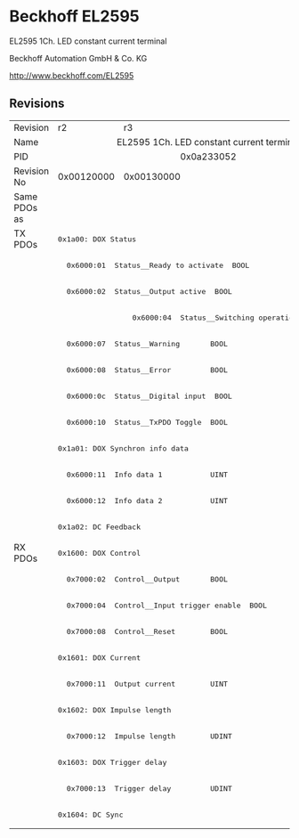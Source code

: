 # Beckhoff EL2595

EL2595 1Ch. LED constant current terminal

Beckhoff Automation GmbH & Co. KG

http://www.beckhoff.com/EL2595

## Revisions
<table>
<tr >
<td>Revision</td>
<td><div class="foo">r2</div></td>
<td><div class="foo">r3</div></td>
</tr>
<tr >
<td>Name</td>
<td colspan=2 align="center"><div class="foo">EL2595 1Ch. LED constant current terminal</div></td>
</tr>
<tr >
<td>PID</td>
<td colspan=2 align="center"><div class="foo">0x0a233052</div></td>
</tr>
<tr >
<td>Revision No</td>
<td><div class="foo">0x00120000</div></td>
<td><div class="foo">0x00130000</div></td>
</tr>
<tr >
<td>Same PDOs as</td>
<td colspan=2 align="center"><div class="foo"></div></td>
</tr>
<tr class="txpdo pdosection">
<td rowspan=12 valign=top>TX PDOs</td>
<td colspan=2 align="left"><pre>0x1a00: DOX Status</pre></td>
<td></td>
</tr>
<tr class="txpdo">
<td colspan=2 align="left"><pre>  0x6000:01  Status__Ready to activate  BOOL</pre></td>
</tr>
<tr class="txpdo">
<td colspan=2 align="left"><pre>  0x6000:02  Status__Output active  BOOL</pre></td>
</tr>
<tr class="txpdo">
<td></td>
<td><pre>  0x6000:04  Status__Switching operation counter  BIT3</pre></td>
</tr>
<tr class="txpdo">
<td colspan=2 align="left"><pre>  0x6000:07  Status__Warning       BOOL</pre></td>
</tr>
<tr class="txpdo">
<td colspan=2 align="left"><pre>  0x6000:08  Status__Error         BOOL</pre></td>
</tr>
<tr class="txpdo">
<td colspan=2 align="left"><pre>  0x6000:0c  Status__Digital input  BOOL</pre></td>
</tr>
<tr class="txpdo">
<td colspan=2 align="left"><pre>  0x6000:10  Status__TxPDO Toggle  BOOL</pre></td>
</tr>
<tr class="txpdo pdosection">
<td colspan=2 align="left"><pre>0x1a01: DOX Synchron info data</pre></td>
</tr>
<tr class="txpdo">
<td colspan=2 align="left"><pre>  0x6000:11  Info data 1           UINT</pre></td>
</tr>
<tr class="txpdo">
<td colspan=2 align="left"><pre>  0x6000:12  Info data 2           UINT</pre></td>
</tr>
<tr class="txpdo pdosection">
<td colspan=2 align="left"><pre>0x1a02: DC Feedback</pre></td>
</tr>
<tr class="rxpdo pdosection">
<td rowspan=11 valign=top>RX PDOs</td>
<td colspan=2 align="left"><pre>0x1600: DOX Control</pre></td>
<td></td>
</tr>
<tr class="rxpdo">
<td colspan=2 align="left"><pre>  0x7000:02  Control__Output       BOOL</pre></td>
</tr>
<tr class="rxpdo">
<td colspan=2 align="left"><pre>  0x7000:04  Control__Input trigger enable  BOOL</pre></td>
</tr>
<tr class="rxpdo">
<td colspan=2 align="left"><pre>  0x7000:08  Control__Reset        BOOL</pre></td>
</tr>
<tr class="rxpdo pdosection">
<td colspan=2 align="left"><pre>0x1601: DOX Current</pre></td>
</tr>
<tr class="rxpdo">
<td colspan=2 align="left"><pre>  0x7000:11  Output current        UINT</pre></td>
</tr>
<tr class="rxpdo pdosection">
<td colspan=2 align="left"><pre>0x1602: DOX Impulse length</pre></td>
</tr>
<tr class="rxpdo">
<td colspan=2 align="left"><pre>  0x7000:12  Impulse length        UDINT</pre></td>
</tr>
<tr class="rxpdo pdosection">
<td colspan=2 align="left"><pre>0x1603: DOX Trigger delay</pre></td>
</tr>
<tr class="rxpdo">
<td colspan=2 align="left"><pre>  0x7000:13  Trigger delay         UDINT</pre></td>
</tr>
<tr class="rxpdo pdosection">
<td colspan=2 align="left"><pre>0x1604: DC Sync</pre></td>
</tr>
</table>
